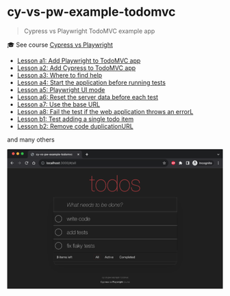 # cy-vs-pw-example-todomvc

> Cypress vs Playwright TodoMVC example app

🎓 See course [Cypress vs Playwright](https://cypress.tips/courses/cypress-vs-playwright)

- [Lesson a1: Add Playwright to TodoMVC app](https://cypress.tips/courses/cypress-vs-playwright/a1)
- [Lesson a2: Add Cypress to TodoMVC app](https://cypress.tips/courses/cypress-vs-playwright/a2)
- [Lesson a3: Where to find help](https://cypress.tips/courses/cypress-vs-playwright/a3)
- [Lesson a4: Start the application before running tests](https://cypress.tips/courses/cypress-vs-playwright/a4)
- [Lesson a5: Playwright UI mode](https://cypress.tips/courses/cypress-vs-playwright/a5)
- [Lesson a6: Reset the server data before each test](https://cypress.tips/courses/cypress-vs-playwright/a6)
- [Lesson a7: Use the base URL](https://cypress.tips/courses/cypress-vs-playwright/a7)
- [Lesson a8: Fail the test if the web application throws an errorL](https://cypress.tips/courses/cypress-vs-playwright/a8)
- [Lesson b1: Test adding a single todo item](https://cypress.tips/courses/cypress-vs-playwright/b1)
- [Lesson b2: Remove code duplicationURL](https://cypress.tips/courses/cypress-vs-playwright/b2)

and many others

![TodoMVC app](./images/app.png)
